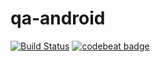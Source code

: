 # qa-android

[![Build Status](https://travis-ci.org/lcleite/qa-android.svg?branch=master)](https://travis-ci.org/lcleite/qa-android)
[![codebeat badge](https://codebeat.co/badges/9e895421-fd3a-407b-91ff-40c3967da028)](https://codebeat.co/projects/github-com-lcleite-qa-android-master)
